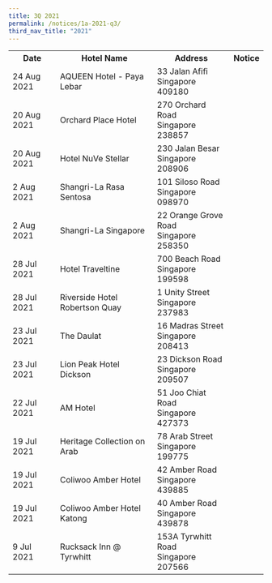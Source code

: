 ```yaml
---
title: 3Q 2021
permalink: /notices/1a-2021-q3/
third_nav_title: "2021"
---
```

<table>
   <tbody><tr>
    <th>Date</th>
    <th>Hotel Name</th>
    <th>Address</th>
    <th>Notice</th>
	  <tr>
    <td>24 Aug 2021</td>
    <td>AQUEEN Hotel - Paya Lebar</td>
    <td>33 Jalan Afifi <br>Singapore 409180<br></td>
    <td><a href="/files/AQUEEN Hotel - Paya Lebar.pdf"></a></td>
  </tr>
	  <tr>
    <td>20 Aug 2021</td>
    <td>Orchard Place Hotel</td>
    <td>270 Orchard Road <br>Singapore 238857<br></td>
    <td><a href="/files/Orchard Place Hotel.pdf"></a></td>
  </tr>
		<tr>
    <td>20 Aug 2021</td>
    <td>Hotel NuVe Stellar</td>
    <td>230 Jalan Besar <br>Singapore 208906<br></td>
    <td><a href="/files/Hotel NuVe Stellar.pdf"></a></td>
  </tr>
		<tr>
    <td>2 Aug 2021</td>
    <td>Shangri-La Rasa Sentosa</td>
    <td>101 Siloso Road <br>Singapore 098970<br></td>
    <td><a href="/files/Shangri-La Rasa Sentosa.pdf"></a></td>
  </tr>	
 	  <tr>
    <td>2 Aug 2021</td>
    <td>Shangri-La Singapore</td>
    <td>22 Orange Grove Road <br>Singapore 258350<br></td>
    <td><a href="/files/Shangri-La Singapore.pdf"></a></td>
   </tr>
		<tr>
    <td>28 Jul 2021</td>
    <td>Hotel Traveltine</td>
    <td>700 Beach Road <br>Singapore 199598<br></td>
    <td><a href="/files/Hotel Traveltine.pdf"></a></td>
  </tr>
			<tr>
    <td>28 Jul 2021</td>
    <td>Riverside Hotel Robertson Quay</td>
    <td>1 Unity Street <br>Singapore 237983<br></td>
    <td><a href="/files/Riverside Hotel Robertson Quay.pdf"></a></td>
  </tr>
		<tr>
    <td>23 Jul 2021</td>
    <td>The Daulat</td>
    <td>16 Madras Street <br>Singapore 208413<br></td>
    <td><a href="/files/The Daulat.pdf"></a></td>
  </tr>
		<tr>
    <td>23 Jul 2021</td>
    <td>Lion Peak Hotel Dickson</td>
    <td>23 Dickson Road <br>Singapore 209507<br></td>
    <td><a href="/files/Lion Peak Hotel Dickson.pdf"></a></td>
  </tr>
		 <tr>
    <td>22 Jul 2021</td>
    <td>AM Hotel</td>
    <td>51 Joo Chiat Road <br>Singapore 427373<br></td>
    <td><a href="/files/AM Hotel.pdf"></a></td>
  </tr>
	 <tr>
    <td>19 Jul 2021</td>
    <td>Heritage Collection on Arab</td>
    <td>78 Arab Street <br>Singapore 199775<br></td>
    <td><a href="/files/Heritage Collection on Arab.pdf"></a></td>
  </tr>
	 <tr>
    <td>19 Jul 2021</td>
    <td>Coliwoo Amber Hotel</td>
    <td>42 Amber Road <br>Singapore 439885<br></td>
    <td><a href="/files/Coliwoo Amber Hotel.pdf"></a></td>
  </tr>
	 <tr>
    <td>19 Jul 2021</td>
    <td>Coliwoo Amber Hotel Katong</td>
    <td>40 Amber Road <br>Singapore 439878<br></td>
    <td><a href="/files/Coliwoo Amber Hotel Katong.pdf"></a></td>
  </tr>
    <tr>
    <td>9 Jul 2021</td>
    <td>Rucksack Inn @ Tyrwhitt</td>
    <td>153A Tyrwhitt Road <br>Singapore 207566<br></td>
    <td><a href="/files/Rucksack Inn at Tyrwhitt.pdf"></a></td>
  </tr></tbody></table>